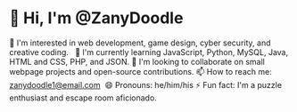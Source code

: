 # 👋 Hi, I'm @ZanyDoodle

👀 I'm interested in web development, game design, cyber security, and creative coding.  
🌱 I'm currently learning JavaScript, Python, MySQL, Java, HTML and CSS, PHP, and JSON.
💞️ I'm looking to collaborate on small webpage projects and open-source contributions.
📫 How to reach me: zanydoodle1@email.com 
😄 Pronouns: he/him/his
⚡ Fun fact: I'm a puzzle enthusiast and escape room aficionado. 
